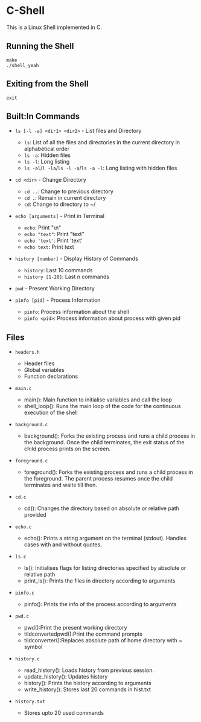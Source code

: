 # C-Shell

This is a Linux Shell implemented in C.


## Running the Shell

`make` 
<br>
 `./shell_yeah`

## Exiting from the Shell

`exit`

## Built:In Commands

* `ls [-l -a] <dir1> <dir2>` - List files and Directory

  * `ls`: List of all the files and directories in the current directory in alphabetical order
  * `ls -a`: Hidden files
  * `ls -l`: Long listing 
  * `ls -al`/`l -la`/`ls -l -a`/`ls -a -l`: Long listing with hidden files


* `cd <dir>` - Change Directory

  * `cd ..`: Change to previous directory
  * `cd .`: Remain in current directory  
  * `cd`: Change to directory to ~/

* `echo [arguments]` - Print in Terminal

  * `echo`: Print "\n"
  * `echo "text"`: Print "text"
  * `echo 'text'`: Print 'text'
  * `echo text`: Print text

* `history [number]` - Display History of Commands

  * `history`: Last 10 commands
  * `history [1-20]`: Last n commands

* `pwd` - Present Working Directory

* `pinfo [pid]` - Process Information

  * `pinfo`: Process information about the shell
  * `pinfo <pid>`: Process information about process with given pid

## Files

* `headers.h`
  * Header files 
  * Global variables 
  * Function declarations

* `main.c`
  * main(): Main function to initialise variables and call the loop
  * shell_loop(): Runs the main loop of the code for the continuous execution of the shell

* `background.c`
  * background(): Forks the existing process and runs a child process in the background. Once the child terminates, the exit status of the child process prints on the screen.

* `foreground.c`
  * foreground(): Forks the existing process and runs a child process in the foreground. The parent process resumes once the child terminates and waits till then.

* `cd.c`
  * cd(): Changes the directory based on absolute or relative path provided

* `echo.c` 
  * echo(): Prints a string argument on the terminal (stdout). Handles cases with and without quotes.

* `ls.c`
  * ls(): Initialises flags for listing directories specified by absolute or relative path
  * print_ls(): Prints the files in directory  according to arguments

* `pinfo.c`
  * pinfo(): Prints the info of the process according to arguments
  
* `pwd.c`
  * pwd():Print the present working directory
  * tildconvertedpwd():Print the command prompts
  * tildconverter():Replaces absolute path of home directory with ~ symbol

* `history.c`
  * read_history(): Loads history from previous session.
  * update_history(): Updates history
  * history(): Prints the history according to arguments
  * write_history(): Stores last 20 commands in hist.txt

* `history.txt`
  * Stores upto 20 used commands


